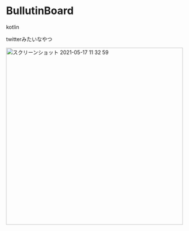 # BullutinBoard
kotlin

twitterみたいなやつ


<img width="483" alt="スクリーンショット 2021-05-17 11 32 59" src="https://user-images.githubusercontent.com/75678016/118425220-aff84380-b703-11eb-9baa-8ff272504da4.png">
